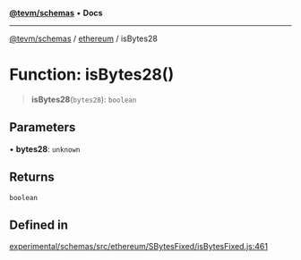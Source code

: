 [**@tevm/schemas**](../../README.md) • **Docs**

***

[@tevm/schemas](../../modules.md) / [ethereum](../README.md) / isBytes28

# Function: isBytes28()

> **isBytes28**(`bytes28`): `boolean`

## Parameters

• **bytes28**: `unknown`

## Returns

`boolean`

## Defined in

[experimental/schemas/src/ethereum/SBytesFixed/isBytesFixed.js:461](https://github.com/evmts/tevm-monorepo/blob/main/experimental/schemas/src/ethereum/SBytesFixed/isBytesFixed.js#L461)
